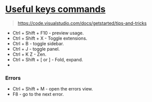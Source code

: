 # [Useful keys commands](https://code.visualstudio.com/docs/editor/editingevolved)
> https://code.visualstudio.com/docs/getstarted/tips-and-tricks


* Ctrl + Shift + F10 - preview usage.
* Ctrl + Shift + X - Toggle extensions.
* Ctrl + B - toggle sidebar.
* Ctrl + J - toggle panel.
* Ctrl + K Z - Zen.
* Ctrl + Shift + [ or ] - Fold, expand.
* 
### Errors
* Ctrl + Shift + M - open the errors view.
* F8 - go to the next error.
